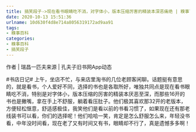 ```yaml
---
title: 搞笑段子->现在看书眼睛吃不消，对字体小，版本压缩厉害的精装本深恶痛绝 | 糗事百科
date: 2020-10-13 15:51:36
urlname: 10d630f4d8e714a8056319172ad9aa91
tags: 
- 糗事百科
categories:
- 糗事百科
- 搞笑段子
---
```

作者 | 瑞昌一匹夫来源 | 孔夫子旧书网App动态

#书店日记# 上午，坐店不忙，与来店里淘书的几位老顾客闲聊。话题挺有意思的，就是看书，个人爱好不同，选择的书也是各取所好，唯独共同点是现在看书眼睛吃不消，特别是对字体小，版本压缩的厉害的精装本厌恶至深，而那些16开的书也是撇嘴，拿在手上不舒服，躺着看压肚子。他们极其喜欢那32开的老版本，方便轻松惬意，舒适感极佳，我笑他们是看以前的书看习惯了，如果现在还有那老线装书可以看，你们的选择呢！他们哈哈一笑，肯定是怎么舒服怎么来，年轻没书看，中年没时间看，现在老了又有时间又有书，眼睛却不行了，真是遗憾多多啊！


